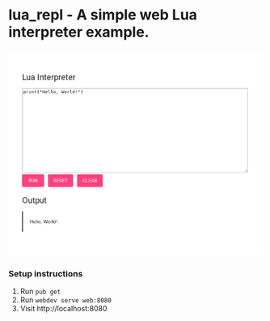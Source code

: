# lua_repl - A simple web Lua interpreter example.

![](https://github.com/PixelToast/dart-fengari-lua/blob/master/example/lua_repl/screenshot.png?raw=true)

### Setup instructions
1. Run `pub get`
2. Run `webdev serve web:8080`
3. Visit http://localhost:8080